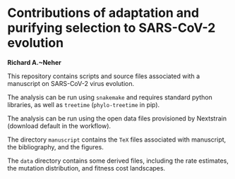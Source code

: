 # Contributions of adaptation and purifying selection to SARS-CoV-2 evolution

__Richard A.~Neher__

This repository contains scripts and source files associated with a manuscript on SARS-CoV-2 virus evolution.

The analysis can be run using `snakemake` and requires standard python libraries, as well as `treetime` (`phylo-treetime` in pip).

The analysis can be run using the open data files provisioned by Nextstrain (download default in the workflow).

The directory `manuscript` contains the `TeX` files associated with manuscript, the bibliography, and the figures.

The `data` directory contains some derived files, including the rate estimates, the mutation distribution, and fitness cost landscapes.

